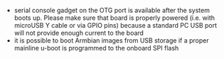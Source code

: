 - serial console gadget on the OTG port is available after the system boots up. Please make sure that board is properly powered (i.e. with microUSB Y cable or via GPIO pins) because a standard PC USB port will not provide enough current to the board
- it is possible to boot Armbian images from USB storage if a proper mainline u-boot is programmed to the onboard SPI flash
